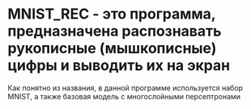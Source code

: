 #  MNIST_REC - это программа, предназначена распознавать рукописные (мышкописные) цифры и выводить их на экран
Как понятно из названия, в данной программе используется набор MNIST, а также базовая модель с многослойными персептронами
